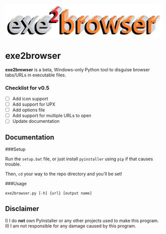 ![](github-assets/exe2browser.png)

# exe2browser
**exe2browser** is a beta, Windows-only Python tool to disguise browser tabs/URLs in executable files.

### Checklist for v0.5

- [ ] Add icon support
- [ ] Add support for UPX
- [ ] Add options file
- [ ] Add support for multiple URLs to open
- [ ] Update documentation

## Documentation

###Setup

Run the `setup.bat` file, or just install `pyinstaller` using `pip` if that causes trouble.

Then, `cd` your way to the repo directory and you'll be set!

###Usage

```
exe2browser.py [-h] {url} [output name]
```
## Disclaimer

I) I do **not** own PyInstaller or any other projects used to make this program.
II) I am not responsible for any damage caused by this program.